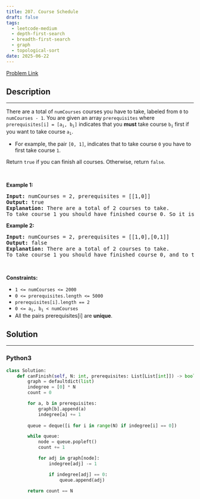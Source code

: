 ```yaml
---
title: 207. Course Schedule
draft: false
tags: 
  - leetcode-medium
  - depth-first-search
  - breadth-first-search
  - graph
  - topological-sort
date: 2025-06-22
---
```


[Problem Link](https://leetcode.com/problems/course-schedule/)

## Description

---
<p>There are a total of <code>numCourses</code> courses you have to take, labeled from <code>0</code> to <code>numCourses - 1</code>. You are given an array <code>prerequisites</code> where <code>prerequisites[i] = [a<sub>i</sub>, b<sub>i</sub>]</code> indicates that you <strong>must</strong> take course <code>b<sub>i</sub></code> first if you want to take course <code>a<sub>i</sub></code>.</p>

<ul>
	<li>For example, the pair <code>[0, 1]</code>, indicates that to take course <code>0</code> you have to first take course <code>1</code>.</li>
</ul>

<p>Return <code>true</code> if you can finish all courses. Otherwise, return <code>false</code>.</p>

<p>&nbsp;</p>
<p><strong class="example">Example 1:</strong></p>

<pre>
<strong>Input:</strong> numCourses = 2, prerequisites = [[1,0]]
<strong>Output:</strong> true
<strong>Explanation:</strong> There are a total of 2 courses to take. 
To take course 1 you should have finished course 0. So it is possible.
</pre>

<p><strong class="example">Example 2:</strong></p>

<pre>
<strong>Input:</strong> numCourses = 2, prerequisites = [[1,0],[0,1]]
<strong>Output:</strong> false
<strong>Explanation:</strong> There are a total of 2 courses to take. 
To take course 1 you should have finished course 0, and to take course 0 you should also have finished course 1. So it is impossible.
</pre>

<p>&nbsp;</p>
<p><strong>Constraints:</strong></p>

<ul>
	<li><code>1 &lt;= numCourses &lt;= 2000</code></li>
	<li><code>0 &lt;= prerequisites.length &lt;= 5000</code></li>
	<li><code>prerequisites[i].length == 2</code></li>
	<li><code>0 &lt;= a<sub>i</sub>, b<sub>i</sub> &lt; numCourses</code></li>
	<li>All the pairs prerequisites[i] are <strong>unique</strong>.</li>
</ul>


## Solution

---
### Python3
``` py title='course-schedule'
class Solution:
    def canFinish(self, N: int, prerequisites: List[List[int]]) -> bool:
        graph = defaultdict(list)
        indegree = [0] * N
        count = 0

        for a, b in prerequisites:
            graph[b].append(a)
            indegree[a] += 1
        
        queue = deque([i for i in range(N) if indegree[i] == 0])

        while queue:
            node = queue.popleft()
            count += 1

            for adj in graph[node]:
                indegree[adj] -= 1

                if indegree[adj] == 0:
                    queue.append(adj)
        
        return count == N
```

